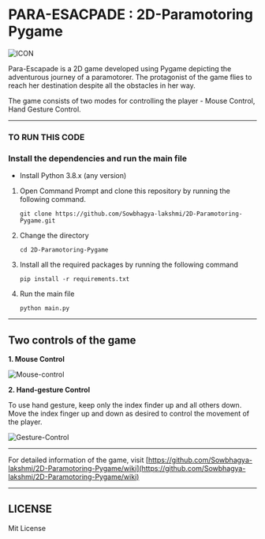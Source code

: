 # PARA-ESACPADE : 2D-Paramotoring Pygame

![ICON](https://github.com/Sowbhagya-lakshmi/2D-Paramotoring-Pygame/blob/main/Images_wiki/ICON.png)

Para-Escapade is a 2D game developed using Pygame depicting the adventurous journey of a paramotorer. The protagonist of the game flies to reach her destination despite all the obstacles in her way.

The game consists of two modes for controlling the player - Mouse Control, Hand Gesture Control.

***

### **TO RUN THIS CODE**

### Install the dependencies and run the main file

* Install Python 3.8.x (any version)

1. Open Command Prompt and clone this repository by running the following command.
      
       git clone https://github.com/Sowbhagya-lakshmi/2D-Paramotoring-Pygame.git

2. Change the directory
      
       cd 2D-Paramotoring-Pygame

3. Install all the required packages by running the following command 
       
       pip install -r requirements.txt
       
4. Run the main file

       python main.py 

***
## Two controls of the game

**1. Mouse Control**

![Mouse-control](https://github.com/Sowbhagya-lakshmi/2D-Paramotoring-Pygame/blob/main/Images_wiki/mouse_control.gif)

**2. Hand-gesture Control**

To use hand gesture, keep only the index finder up and all others down. Move the index finger up and down as desired to control the movement of the player.  

![Gesture-Control](https://github.com/Sowbhagya-lakshmi/2D-Paramotoring-Pygame/blob/main/Images_wiki/gesture_control.gif)
***

For detailed information of the game, visit [https://github.com/Sowbhagya-lakshmi/2D-Paramotoring-Pygame/wiki](https://github.com/Sowbhagya-lakshmi/2D-Paramotoring-Pygame/wiki)

***

## LICENSE

Mit License


